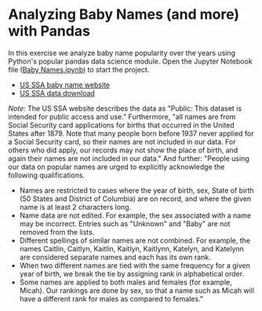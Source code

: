 # Analyzing Baby Names (and more) with Pandas

In this exercise we analyze baby name popularity over the years using Python's popular pandas data science module. Open the Jupyter Notebook file ([Baby Names.ipynb](https://github.com/mstykow/babies/blob/master/Baby%20Names.ipynb)) to start the project.

* [US SSA baby name website](https://www.ssa.gov/oact/babynames/)
* [US SSA data download](https://catalog.data.gov/dataset/baby-names-from-social-security-card-applications-national-level-data)

*Note:* The US SSA website describes the data as "Public: This dataset is intended for public access and use." Furthermore, "all names are from Social Security card applications for births that occurred in the United States after 1879. Note that many people born before 1937 never applied for a Social Security card, so their names are not included in our data. For others who did apply, our records may not show the place of birth, and again their names are not included in our data." And further: "People using our data on popular names are urged to explicitly acknowledge the following qualifications.

* Names are restricted to cases where the year of birth, sex, State of birth (50 States and District of Columbia) are on record, and where the given name is at least 2 characters long.
* Name data are not edited. For example, the sex associated with a name may be incorrect. Entries such as "Unknown" and "Baby" are not removed from the lists.
* Different spellings of similar names are not combined. For example, the names Caitlin, Caitlyn, Kaitlin, Kaitlyn, Kaitlynn, Katelyn, and Katelynn are considered separate names and each has its own rank.
* When two different names are tied with the same frequency for a given year of birth, we break the tie by assigning rank in alphabetical order.
* Some names are applied to both males and females (for example, Micah). Our rankings are done by sex, so that a name such as Micah will have a different rank for males as compared to females."
